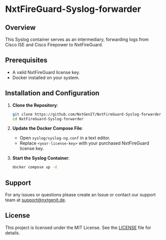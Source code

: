 # NxtFireGuard-Syslog-forwarder

## Overview
This Syslog container serves as an intermediary, forwarding logs from Cisco ISE and Cisco Firepower to NxtFireGuard.

## Prerequisites
- A valid NxtFireGuard license key.
- Docker installed on your system.

## Installation and Configuration

1. **Clone the Repository**:
    ```sh
    git clone https://github.com/NxtGenIT/NxtFireGuard-Syslog-forwarder.git
    cd NxtFireGuard-Syslog-forwarder
    ```

2. **Update the Docker Compose File**:
    - Open `syslog/syslog-ng.conf` in a text editor.
    - Replace `<your-license-key>` with your purchased NxtFireGuard license key.

3. **Start the Syslog Container**:
    ```sh
    docker compose up -d
    ```

## Support
For any issues or questions please create an Issue or contact our support team at [support@nxtgenit.de](mailto:support@nxtgenit.de).

## License
This project is licensed under the MIT License. See the [LICENSE](LICENSE) file for details.

